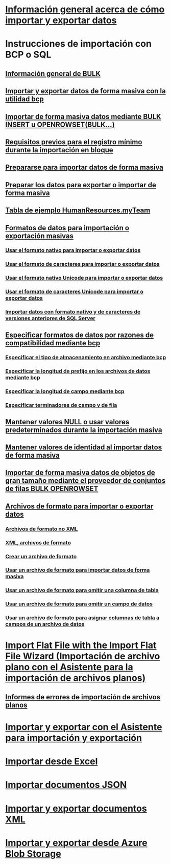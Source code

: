# [Información general acerca de cómo importar y exportar datos](overview-import-export.md)
# Instrucciones de importación con BCP o SQL
## [Información general de BULK](bulk-import-and-export-of-data-sql-server.md)  
## [Importar y exportar datos de forma masiva con la utilidad bcp](import-and-export-bulk-data-by-using-the-bcp-utility-sql-server.md)  
## [Importar de forma masiva datos mediante BULK INSERT u OPENROWSET(BULK...)](import-bulk-data-by-using-bulk-insert-or-openrowset-bulk-sql-server.md)  
## [Requisitos previos para el registro mínimo durante la importación en bloque](prerequisites-for-minimal-logging-in-bulk-import.md)  
## [Prepararse para importar datos de forma masiva](prepare-to-bulk-import-data-sql-server.md)  
## [Preparar los datos para exportar o importar de forma masiva](prepare-data-for-bulk-export-or-import-sql-server.md)  
## [Tabla de ejemplo HumanResources.myTeam](humanresources-myteam-sample-table-sql-server.md)  
## [Formatos de datos para importación o exportación masivas](data-formats-for-bulk-import-or-bulk-export-sql-server.md)  
### [Usar el formato nativo para importar o exportar datos](use-native-format-to-import-or-export-data-sql-server.md)  
### [Usar el formato de caracteres para importar o exportar datos](use-character-format-to-import-or-export-data-sql-server.md)  
### [Usar el formato nativo Unicode para importar o exportar datos](use-unicode-native-format-to-import-or-export-data-sql-server.md)  
### [Usar el formato de caracteres Unicode para importar o exportar datos](use-unicode-character-format-to-import-or-export-data-sql-server.md)  
### [Importar datos con formato nativo y de caracteres de versiones anteriores de SQL Server](import-native-and-character-format-data-from-earlier-versions-of-sql-server.md)  
## [Especificar formatos de datos por razones de compatibilidad mediante bcp](specify-data-formats-for-compatibility-when-using-bcp-sql-server.md)  
### [Especificar el tipo de almacenamiento en archivo mediante bcp](specify-file-storage-type-by-using-bcp-sql-server.md)  
### [Especificar la longitud de prefijo en los archivos de datos mediante bcp](specify-prefix-length-in-data-files-by-using-bcp-sql-server.md)  
### [Especificar la longitud de campo mediante bcp](specify-field-length-by-using-bcp-sql-server.md)  
### [Especificar terminadores de campo y de fila](specify-field-and-row-terminators-sql-server.md)  
## [Mantener valores NULL o usar valores predeterminados durante la importación masiva](keep-nulls-or-use-default-values-during-bulk-import-sql-server.md)  
## [Mantener valores de identidad al importar datos de forma masiva](keep-identity-values-when-bulk-importing-data-sql-server.md)  
## [Importar de forma masiva datos de objetos de gran tamaño mediante el proveedor de conjuntos de filas BULK OPENROWSET](bulk-import-large-object-data-with-openrowset-bulk-rowset-provider.md)  
## [Archivos de formato para importar o exportar datos](format-files-for-importing-or-exporting-data-sql-server.md)  
### [Archivos de formato no XML](non-xml-format-files-sql-server.md)  
### [XML, archivos de formato](xml-format-files-sql-server.md)  
### [Crear un archivo de formato](create-a-format-file-sql-server.md)  
### [Usar un archivo de formato para importar datos de forma masiva](use-a-format-file-to-bulk-import-data-sql-server.md)  
### [Usar un archivo de formato para omitir una columna de tabla](use-a-format-file-to-skip-a-table-column-sql-server.md)  
### [Usar un archivo de formato para omitir un campo de datos](use-a-format-file-to-skip-a-data-field-sql-server.md)  
### [Usar un archivo de formato para asignar columnas de tabla a campos de un archivo de datos](use-a-format-file-to-map-table-columns-to-data-file-fields-sql-server.md)
# [Import Flat File with the Import Flat File Wizard (Importación de archivo plano con el Asistente para la importación de archivos planos)](import-flat-file-wizard.md)
## [Informes de errores de importación de archivos planos](reporting-import-flat-file-failures.md)
# [Importar y exportar con el Asistente para importación y exportación](../../integration-services/import-export-data/import-and-export-data-with-the-sql-server-import-and-export-wizard.md)
# [Importar desde Excel](import-data-from-excel-to-sql.md) 
# [Importar documentos JSON](../json/import-json-documents-into-sql-server.md)
# [Importar y exportar documentos XML](examples-of-bulk-import-and-export-of-xml-documents-sql-server.md)  
# [Importar y exportar desde Azure Blob Storage](examples-of-bulk-access-to-data-in-azure-blob-storage.md)  
